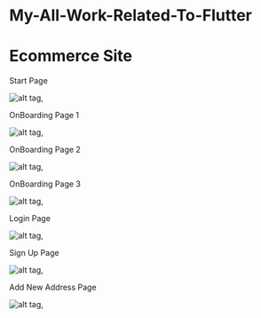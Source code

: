 # My-All-Work-Related-To-Flutter

# Ecommerce Site
Start Page

![alt tag](https://github.com/hamidrehman799/My-All-Work-Related-To-Flutter/blob/main/ecommerce_app_flutter/screenshots/1.PNG),

OnBoarding Page 1

![alt tag](https://github.com/hamidrehman799/My-All-Work-Related-To-Flutter/blob/main/ecommerce_app_flutter/screenshots/2.PNG),

OnBoarding Page 2

![alt tag](https://github.com/hamidrehman799/My-All-Work-Related-To-Flutter/blob/main/ecommerce_app_flutter/screenshots/3.PNG),

OnBoarding Page 3

![alt tag](https://github.com/hamidrehman799/My-All-Work-Related-To-Flutter/blob/main/ecommerce_app_flutter/screenshots/4.PNG),

Login Page

![alt tag](https://github.com/hamidrehman799/My-All-Work-Related-To-Flutter/blob/main/ecommerce_app_flutter/screenshots/5.PNG),

Sign Up Page

![alt tag](https://github.com/hamidrehman799/My-All-Work-Related-To-Flutter/blob/main/ecommerce_app_flutter/screenshots/6.PNG),

Add New Address Page

![alt tag](https://github.com/hamidrehman799/My-All-Work-Related-To-Flutter/blob/main/ecommerce_app_flutter/screenshots/7.PNG),


